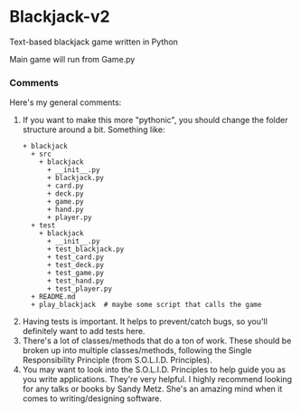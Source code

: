 # Blackjack-v2
Text-based blackjack game written in Python

Main game will run from Game.py

### Comments
Here's my general comments:
1. If you want to make this more "pythonic", you should change the folder structure around a bit. Something like:
    ```
    + blackjack
      + src
        + blackjack
          + __init__.py
          + blackjack.py
          + card.py
          + deck.py
          + game.py
          + hand.py
          + player.py
      + test
        + blackjack
          + __init__.py
          + test_blackjack.py
          + test_card.py
          + test_deck.py
          + test_game.py
          + test_hand.py
          + test_player.py
      + README.md
      + play_blackjack  # maybe some script that calls the game
      ```
2. Having tests is important. It helps to prevent/catch bugs, so you'll definitely want to add tests here.
3. There's a lot of classes/methods that do a ton of work. These should be broken up into multiple classes/methods, following
   the Single Responsibility Principle (from S.O.L.I.D. Principles).
4. You may want to look into the S.O.L.I.D. Principles to help guide you as you write applications. They're very helpful. I
   highly recommend looking for any talks or books by Sandy Metz. She's an amazing mind when it comes to writing/designing 
   software.

